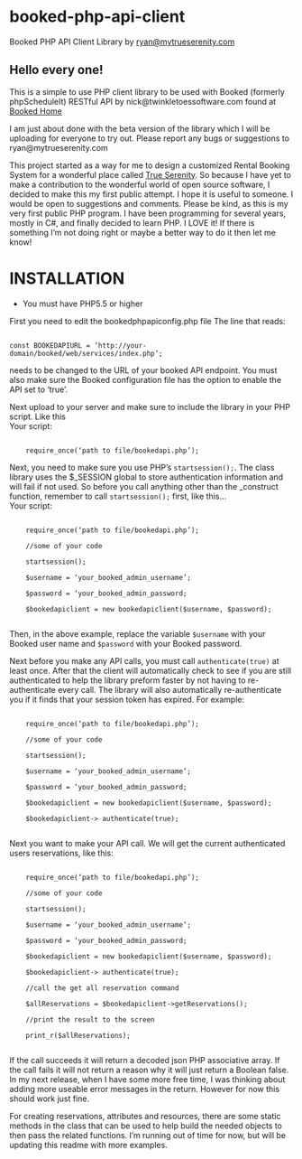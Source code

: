 # booked-php-api-client
Booked PHP API Client Library
by ryan@mytrueserenity.com

<h2>Hello every one!</h2>

<p>This is a simple to use PHP client library to be used with Booked (formerly phpScheduleIt) RESTful API by nick@twinkletoessoftware.com found at <a href='http://sourceforge.net/projects/phpscheduleit'>Booked Home</a></p>
<p>I am just about done with the beta version of the library which I will be uploading for everyone to try out.
Please report any bugs or suggestions to ryan@mytrueserenity.com</p>
<p>This project started as a way for me to design a customized Rental Booking System for a wonderful place called <a href='https://mytrueserenity.com'>True Serenity</a>. So because I have yet to make a contribution to the wonderful world of open source software, I decided to make this my first public attempt. I hope it is useful to someone. I would be open to suggestions and comments. Please be kind, as this is my very first public PHP program. I have been programming for several years, mostly in C#, and finally decided to learn PHP. I LOVE it! If there is something I’m not doing right or maybe a better way to do it then let me know!</p>
<h1>INSTALLATION</h1>
<ul><li>You must have PHP5.5 or higher</li></ul>
<p>First you need to edit the bookedphpapiconfig.php file
The line that reads:</p> 
<p>
<code>
const BOOKEDAPIURL = ‘http://your-domain/booked/web/services/index.php’;
</code>
</p>
<p>needs to be changed to the URL of your booked API endpoint. You must also make sure the Booked configuration file has the option to enable the API set to ‘true’.</p>
<p>Next upload to your server and make sure to include the library in your PHP script. Like this
<br>
Your script:</p>
<p>
<code>
	require_once(‘path to file/bookedapi.php’);
</code>
</p>
<p>Next, you need to make sure you use PHP’s <code>startsession();</code>. The class library uses the $_SESSION global to store authentication information and will fail if not used. So before you call anything other than the _construct function, remember to call <code>startsession();</code> first, like this…
<br>
Your script:</p>

<code>
	require_once(‘path to file/bookedapi.php’);<br>
	//some of your code<br>
	startsession();<br>
	$username = ‘your_booked_admin_username’;<br>
	$password = ‘your_booked_admin_password;<br>
	$bookedapiclient = new bookedapiclient($username, $password);<br>
</code>

<p>Then, in the above example, replace the variable <code>$username</code> with your Booked user name and <code>$password</code> with your Booked password.</p>

<p>Next before you make any API calls, you must call <code>authenticate(true)</code> at least once. After that the client will automatically check to see if you are still authenticated to help the library preform faster by not having to re-authenticate every call. The library will also automatically re-authenticate you if it finds that your session token has expired. For example:</p>
<code>
	require_once(‘path to file/bookedapi.php’);<br>
	//some of your code<br>
	startsession();<br>
	$username = ‘your_booked_admin_username’;<br>
	$password = ‘your_booked_admin_password;<br>
	$bookedapiclient = new bookedapiclient($username, $password);<br>
	$bookedapiclient-> authenticate(true);<br>
</code>	
<p>Next you want to make your API call. We will get the current authenticated users reservations, like this:</p>
<code>
	require_once(‘path to file/bookedapi.php’);<br>
	//some of your code<br>
	startsession();<br>
	$username = ‘your_booked_admin_username’;<br>
	$password = ‘your_booked_admin_password;<br>
	$bookedapiclient = new bookedapiclient($username, $password);<br>
	$bookedapiclient-> authenticate(true);<br>
	//call the get all reservation command<br>
	$allReservations = $bookedapiclient->getReservations();<br>
	//print the result to the screen<br>
	print_r($allReservations);<br>
</code>

<p>If the call succeeds it will return a decoded json PHP associative array. If the call fails it will not return a reason why it will just return a Boolean false. In my next release, when I have some more free time, I was thinking about adding more useable error messages in the return. However for now this should work just fine.</p>  
<p>For creating reservations, attributes and resources, there are some static methods in the class that can be used to help build the needed objects to then pass the related functions. I’m running out of time for now, but will be updating this readme with more examples.</p>


